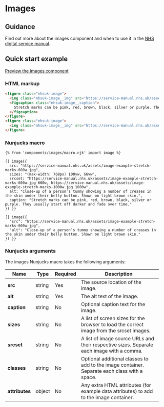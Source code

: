 # Images

## Guidance

Find out more about the images component and when to use it in the [NHS digital service manual](https://service-manual.nhs.uk/design-system/components/images).

## Quick start example

[Preview the images component](https://nhsuk.github.io/nhsuk-frontend/components/images/index.html)

### HTML markup

```html
<figure class="nhsuk-image">
  <img class="nhsuk-image__img" src="https://service-manual.nhs.uk/assets/image-example-stretch-marks-600w.jpg" alt="Close-up of a person’s tummy showing a number of creases in the skin under their belly button. Shown on light brown skin." sizes="(max-width: 768px) 100vw, 66vw" srcset="https://service-manual.nhs.uk/assets/image-example-stretch-marks-600w.jpg 600w, https://service-manual.nhs.uk/assets/image-example-stretch-marks-1000w.jpg 1000w">
  <figcaption class="nhsuk-image__caption">
    Stretch marks can be pink, red, brown, black, silver or purple. They usually start off darker and fade over time.
  </figcaption>
</figure>
<figure class="nhsuk-image">
  <img class="nhsuk-image__img" src="https://service-manual.nhs.uk/assets/image-example-stretch-marks-600w.jpg" alt="Close-up of a person’s tummy showing a number of creases in the skin under their belly button. Shown on light brown skin.">
</figure>
```

### Nunjucks macro

```njk
{% from 'components/images/macro.njk' import image %}

{{ image({
  src: "https://service-manual.nhs.uk/assets/image-example-stretch-marks-600w.jpg",
  sizes: "(max-width: 768px) 100vw, 66vw",
  srcset: "https://service-manual.nhs.uk/assets/image-example-stretch-marks-600w.jpg 600w, https://service-manual.nhs.uk/assets/image-example-stretch-marks-1000w.jpg 1000w",
  alt: "Close-up of a person’s tummy showing a number of creases in the skin under their belly button. Shown on light brown skin.",
  caption: "Stretch marks can be pink, red, brown, black, silver or purple. They usually start off darker and fade over time."
}) }}

{{ image({
  "src": "https://service-manual.nhs.uk/assets/image-example-stretch-marks-600w.jpg",
  "alt": "Close-up of a person’s tummy showing a number of creases in the skin under their belly button. Shown on light brown skin."
}) }}
```

### Nunjucks arguments

The images Nunjucks macro takes the following arguments:

| Name           | Type   | Required | Description                                                                                  |
| -------------- | ------ | -------- | -------------------------------------------------------------------------------------------- |
| **src**        | string | Yes      | The source location of the image.                                                            |
| **alt**        | string | Yes      | The alt text of the image.                                                                   |
| **caption**    | string | No       | Optional caption text for the image.                                                         |
| **sizes**      | string | No       | A list of screen sizes for the browser to load the correct image from the srcset images.     |
| **srcset**     | string | No       | A list of image source URLs and their respective sizes. Separate each image with a comma.    |
| **classes**    | string | No       | Optional additional classes to add to the image container. Separate each class with a space. |
| **attributes** | object | No       | Any extra HTML attributes (for example data attributes) to add to the image container.       |
